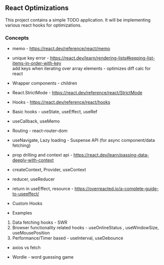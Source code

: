 ## React Optimizations

This project contains a simple TODO application.
It will be implementing various react hooks for optimizations.

### Concepts

- memo - https://react.dev/reference/react/memo

- unique key error - https://react.dev/learn/rendering-lists#keeping-list-items-in-order-with-key \
  add keys when iterating over array elements - optimizes diff calc for react

- Wrapper components - children

- React.StrictMode - https://react.dev/reference/react/StrictMode

- Hooks - https://react.dev/reference/react/hooks 
- Basic hooks - useState, useEffect, useRef

- useCallback, useMemo

- Routing - react-router-dom
- useNavigate, Lazy loading - Suspense API (for async component/data fetching)

- prop drilling and context api - https://react.dev/learn/passing-data-deeply-with-context
- createContext, Provider, useContext

- reducer, useReducer

- return in useEffect, resource - https://overreacted.io/a-complete-guide-to-useeffect/

- Custom Hooks

- Examples
1. Data fetching hooks - SWR
2. Browser functionality related hooks - useOnlineStatus , useWindowSize, useMousePosition
3. Performance/Timer based - useInterval, useDebounce

- axios vs fetch

- Wordle - word guessing game